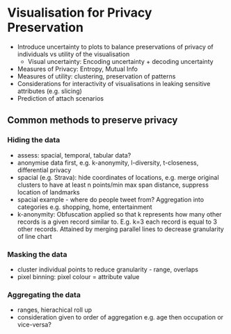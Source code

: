 # Visualisation for Privacy Preservation

* Introduce uncertainty to plots to balance preservations of privacy of individuals vs utility of the visualisation
    * Visual uncertainty: Encoding uncertainty + decoding uncertainty
* Measures of Privacy: Entropy, Mutual Info
* Measures of utility: clustering, preservation of patterns
* Considerations for interactivity of visualisations in leaking sensitive attributes (e.g. slicing)
* Prediction of attach scenarios

## Common methods to preserve privacy

### Hiding the data
* assess: spacial, temporal, tabular data?
* anonymise data first, e.g. k-anonymity, l-diversity, t-closeness, differential privacy
* spacial (e.g. Strava): hide coordinates of locations, e.g. merge original clusters to have at least n points/min max span distance, suppress location of landmarks
* spacial example - where do people tweet from? Aggregation into categories e.g. shopping, home, entertainment
* k-anonymity: Obfuscation applied so that k represents how many other records is a given record similar to. E.g. k=3 each record is equal to 3 other records. Attained by merging parallel lines to decrease granularity of line chart

### Masking the data
* cluster individual points to reduce granularity - range, overlaps
* pixel binning: pixel colour = attribute value

### Aggregating the data
* ranges, hierachical roll up
* consideration given to order of aggregation e.g. age then occupation or vice-versa?


